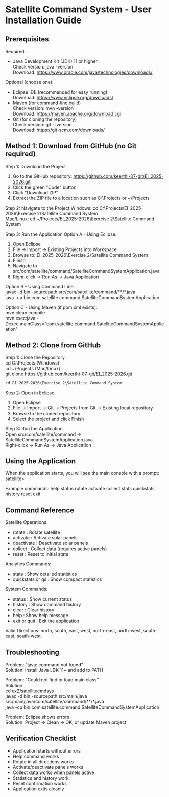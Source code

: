 Satellite Command System - User Installation Guide
==================================================

Prerequisites
-------------
Required:
- Java Development Kit (JDK) 11 or higher  
  Check version: java -version  
  Download: https://www.oracle.com/java/technologies/downloads/

Optional (choose one):
- Eclipse IDE (recommended for easy running)  
  Download: https://www.eclipse.org/downloads/
- Maven (for command-line build)  
  Check version: mvn -version  
  Download: https://maven.apache.org/download.cgi
- Git (for cloning the repository)  
  Check version: git --version  
  Download: https://git-scm.com/downloads/

Method 1: Download from GitHub (no Git required)
------------------------------------------------
Step 1: Download the Project
1. Go to the GitHub repository: https://github.com/keerthi-07-git/EI_2025-2026.git
2. Click the green "Code" button
3. Click "Download ZIP"
4. Extract the ZIP file to a location such as C:\Projects or ~/Projects

Step 2: Navigate to the Project
Windows:
    cd C:\Projects\EI_2025-2026\Exercise 2\Satellite Command System  
Mac/Linux:
    cd ~/Projects/EI_2025-2026\Exercise 2\Satellite Command System  

Step 3: Run the Application
Option A - Using Eclipse:  
1. Open Eclipse  
2. File → Import → Existing Projects into Workspace  
3. Browse to: EI_2025-2026\Exercise 2\Satellite Command System   
4. Finish  
5. Navigate to src/com/satellite/command/SatelliteCommandSystemApplication.java  
6. Right-click → Run As → Java Application  

Option B - Using Command Line:  
    javac -d bin -sourcepath src/com/satellite/command/**/*.java  
    java -cp bin com.satellite.command.SatelliteCommandSystemApplication  

Option C - Using Maven (if pom.xml exists):  
    mvn clean compile  
    mvn exec:java -Dexec.mainClass="com.satellite.command.SatelliteCommandSystemApplication"  

Method 2: Clone from GitHub
---------------------------
Step 1: Clone the Repository  
    cd C:\Projects        (Windows)  
    cd ~/Projects         (Mac/Linux)  
    git clone https://github.com/keerthi-07-git/EI_2025-2026.git

    
    cd EI_2025-2026\Exercise 2\Satellite Command System   

Step 2: Open in Eclipse  
1. Open Eclipse  
2. File → Import → Git → Projects from Git → Existing local repository  
3. Browse to the cloned repository  
4. Select the project and click Finish  

Step 3: Run the Application  
Open src/com/satellite/command → SatelliteCommandSystemApplication.java  
Right-click → Run As → Java Application  

Using the Application
---------------------
When the application starts, you will see the main console with a prompt:
    satellite>  

Example commands:
    help
    status
    rotate <direction>
    activate
    collect
    stats
    quickstats
    history
    reset
    exit

Command Reference
-----------------
Satellite Operations:
- rotate <direction> : Rotate satellite  
- activate : Activate solar panels  
- deactivate : Deactivate solar panels  
- collect : Collect data (requires active panels)  
- reset : Reset to initial state  

Analytics Commands:
- stats : Show detailed statistics  
- quickstats or qs : Show compact statistics  

System Commands:
- status : Show current status  
- history : Show command history  
- clear : Clear history  
- help : Show help message  
- exit or quit : Exit the application  

Valid Directions: north, south, east, west, north-east, north-west, south-east, south-west

Troubleshooting
---------------
Problem: "java: command not found"  
Solution: Install Java JDK 11+ and add to PATH  

Problem: "Could not find or load main class"  
Solution:  
    cd ex2/satellitecmdsys  
    javac -d bin -sourcepath src/main/java src/main/java/com/satellite/command/**/*.java  
    java -cp bin com.satellite.command.SatelliteCommandSystemApplication  

Problem: Eclipse shows errors  
Solution: Project → Clean → OK, or update Maven project  


Verification Checklist
----------------------
- Application starts without errors  
- Help command works  
- Rotate in all directions works  
- Activate/deactivate panels works  
- Collect data works when panels active  
- Statistics and history work  
- Reset confirmation works  
- Application exits cleanly  

